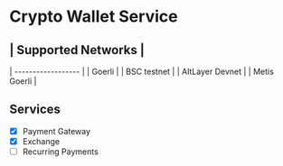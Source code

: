 # Crypto Wallet Service

## | Supported Networks |

| ------------------ |
| Goerli |
| BSC testnet |
| AltLayer Devnet |
| Metis Goerli |

## Services

- [x] Payment Gateway
- [x] Exchange
- [ ] Recurring Payments
